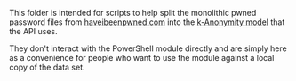This folder is intended for scripts to help split the monolithic pwned password files from [haveibeenpwned.com](https://haveibeenpwned.com/Passwords) into the [k-Anonymity model](https://haveibeenpwned.com/API/v3#PwnedPasswords) that the API uses.

They don't interact with the PowerShell module directly and are simply here as a convenience for people who want to use the module against a local copy of the data set.
